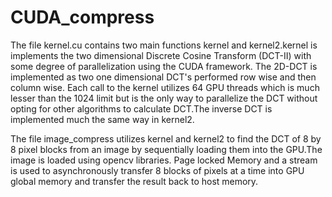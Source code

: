 CUDA_compress
=============
The file kernel.cu contains two main functions kernel and kernel2.kernel is implements the two dimensional Discrete Cosine Transform
(DCT-II)  with some degree of parallelization using the CUDA framework.
The 2D-DCT is implemented as two one dimensional DCT's performed row wise and then column wise.
Each call to the kernel utilizes 64 GPU threads which is much lesser than the 1024 limit but is the only way to parallelize the DCT 
without opting for other algorithms to calculate DCT.The inverse DCT is implemented much the same way in kernel2.

The file image_compress utilizes kernel and kernel2 to find the DCT of 8 by 8 pixel blocks from an image by sequentially loading them into the GPU.The image is loaded using opencv libraries.
Page locked Memory and a stream is used to asynchronously transfer 8 blocks of pixels at a time into GPU global memory and transfer the result back to host memory.

